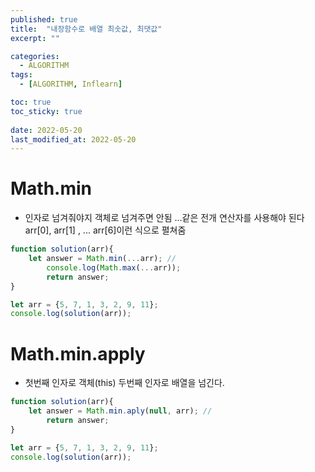 ```yaml
---
published: true
title:  "내장함수로 배열 최솟값, 최댓값"
excerpt: ""

categories:
  - ALGORITHM
tags:
  - [ALGORITHM, Inflearn]

toc: true
toc_sticky: true
 
date: 2022-05-20
last_modified_at: 2022-05-20
---
```


# Math.min

- 인자로 넘겨줘야지 객체로 넘겨주면 안됨 ...같은 전개 연산자를 사용해야 된다 arr[0], arr[1] , ... arr[6]이런 식으로 펼쳐줌

```javascript
function solution(arr){
    let answer = Math.min(...arr); // 
        console.log(Math.max(...arr));
        return answer;
}

let arr = {5, 7, 1, 3, 2, 9, 11};
console.log(solution(arr));
```

# Math.min.apply

- 첫번째 인자로 객체(this) 두번째 인자로 배열을 넘긴다.

```javascript
function solution(arr){
    let answer = Math.min.aply(null, arr); // 
        return answer;
}

let arr = {5, 7, 1, 3, 2, 9, 11};
console.log(solution(arr));
```